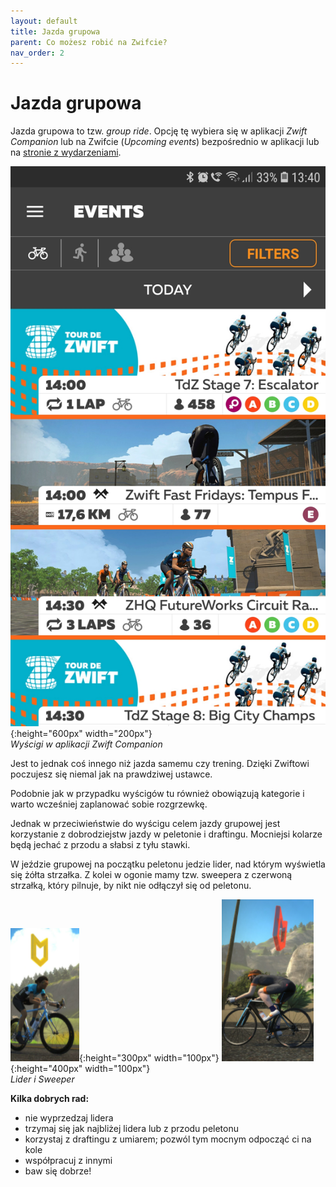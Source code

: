 ```yaml
---
layout: default
title: Jazda grupowa
parent: Co możesz robić na Zwifcie?
nav_order: 2
---
```


# Jazda grupowa  

Jazda grupowa to tzw. _group ride_. Opcję tę wybiera się w aplikacji _Zwift Companion_ lub na Zwifcie (_Upcoming events_) bezpośrednio w aplikacji lub na [stronie z wydarzeniami](https://www.zwift.com/eu/events).

![Events](../../assets/images/Events.png){:height="600px" width="200px"}  
*Wyścigi w aplikacji Zwift Companion*  

Jest to jednak coś innego niż jazda samemu czy trening. Dzięki Zwiftowi poczujesz się niemal jak na prawdziwej ustawce. 

Podobnie jak w przypadku wyścigów tu również obowiązują kategorie i warto wcześniej zaplanować sobie rozgrzewkę.

Jednak w przeciwieństwie do wyścigu celem jazdy grupowej jest korzystanie z dobrodziejstw jazdy w peletonie i draftingu. Mocniejsi kolarze będą jechać z przodu a słabsi z tyłu stawki.

W jeździe grupowej na początku peletonu jedzie lider, nad którym wyświetla się żółta strzałka. Z kolei w ogonie mamy tzw. sweepera z czerwoną strzałką, który pilnuje, by nikt nie odłączył się od peletonu.

![Lider](../../assets/images/Lider.png){:height="300px" width="100px"} ![Sweeper](../../assets/images/Sweeper.png){:height="400px" width="100px"}    
*Lider i Sweeper*                                      

**Kilka dobrych rad:**
* nie wyprzedzaj lidera
* trzymaj się jak najbliżej lidera lub z przodu peletonu
* korzystaj z draftingu z umiarem; pozwól tym mocnym odpocząć ci na kole
* współpracuj z innymi
* baw się dobrze!

